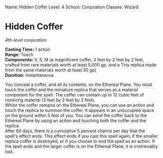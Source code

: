 Name: Hidden Coffer
Level: 4
School: Conjuration
Classes: Wizard

# Hidden Coffer 
_4th-level conjuration_ 

**Casting Time:** 1 action    
**Range:** Touch    
**Components:** V, S, M (a magnificent coffer, 3 feet by 2 feet by 2 feet, crafted from rare materials worth at least 5,000 gp, and a Tiny replica made from the same materials worth at least 50 gp)    
**Duration:** Instantaneous 

You conceal a coffer, and all its contents, on the Ethereal Plane. You must touch the coffer and the miniature replica that serves as a material component for the spell. The coffer can contain up to 12 cubic feet of nonliving material (3 feet by 2 feet by 2 feet).    
Whilst the coffer remains on the Ethereal Plane, you can use an action and touch the replica to summon the coffer. It appears in an unoccupied space on the ground within 5 feet of you. You can send the coffer back to the Ethereal Plane by using an action and touching both the coffer and the replica.    
After 60 days, there is a cumulative 5 percent chance per day that the spell's effect ends. This effect ends if you cast this spell again, if the smaller replica coffer is destroyed, or if you choose to end the spell as an action. If the spell ends and the larger coffer is on the Ethereal Plane, it is irretrievably lost.